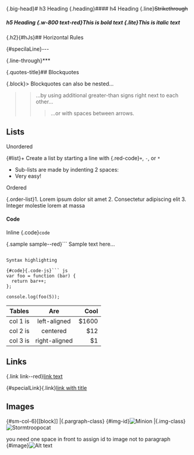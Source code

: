{.big-head}# h3 Heading 
{.heading}#### h4 Heading {.line}~~Strikethrough~~
##### h5 Heading {.w-800 text-red}**This is bold text**  {.lite}_This is italic text_

{.h2}{#hJs}## Horizontal Rules

{#specilaLine}---

{.line-through}***

{.quotes-title}## Blockquotes

{.block}> Blockquotes can also be nested...
>> ...by using additional greater-than signs right next to each other...
> > > ...or with spaces between arrows.


## Lists

Unordered

{#list}+ Create a list by starting a line with {.red-code}`+`, `-`, or `*`
+ Sub-lists are made by indenting 2 spaces:
+ Very easy!

Ordered

{.order-list}1. Lorem ipsum dolor sit amet
2. Consectetur adipiscing elit
3. Integer molestie lorem at massa

#### Code

Inline {.code}`code`

{.sample sample--red}```
Sample text here...
```

Syntax highlighting

{#code}{.code-js}``` js
var foo = function (bar) {
  return bar++;
};

console.log(foo(5));
```

| Tables   |      Are      |  Cool |
|----------|:-------------:|------:|
| col 1 is |  left-aligned | $1600 |
| col 2 is |    centered   |   $12 |
| col 3 is | right-aligned |    $1 |


## Links

{.link link--red}[link text](http://dev.nodeca.com)

{#specialLink}{.link}[link with title](http://nodeca.github.io/pica/demo/ "title text!")


## Images
{#sm-col-6}[[block]]
|{.pargraph-class} {#img-id}![Minion](https://octodex.github.com/images/minion.png)
|{.img-class}![Stormtroopocat](https://octodex.github.com/images/stormtroopocat.jpg "The Stormtroopocat")

you need one space in front to assign id to image not to paragraph
 {#image}![Alt text][id]


[id]: https://octodex.github.com/images/dojocat.jpg  "The Dojocat"
